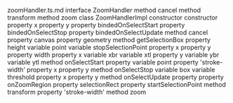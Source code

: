 zoomHandler.ts.md
interface ZoomHandler
	method cancel
	method transform
	method zoom
class ZoomHandlerImpl
	constructor constructor
		property x
		property y
	property bindedOnSelectStart
	property bindedOnSelectStop
	property bindedOnSelectUpdate
	method cancel
	property canvas
	property geometry
	method getSelectionBox
		property height
		variable point
		variable stopSelectionPoint
			property x
			property y
		property width
		property x
		variable xbr
		variable xtl
		property y
		variable ybr
		variable ytl
	method onSelectStart
		property <unknown>
		variable point
		property 'stroke-width'
		property x
		property y
	method onSelectStop
		variable box
		variable threshold
		property x
		property y
	method onSelectUpdate
		property <unknown>
	property onZoomRegion
	property selectionRect
	property startSelectionPoint
	method transform
		property 'stroke-width'
	method zoom
